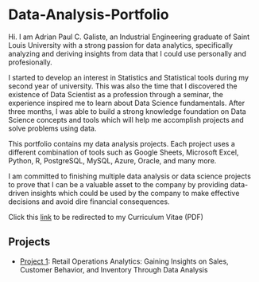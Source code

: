 # Data-Analysis-Portfolio

Hi. I am Adrian Paul C. Galiste, an Industrial Engineering graduate of Saint Louis University with a strong passion for data analytics, specifically analyzing and deriving insights from data that I could use personally and profesionally. 

I started to develop an interest in Statistics and Statistical tools during my second year of university. This was also the time that I discovered the existence of Data Scientist as a profession through a seminar, the experience inspired me to learn about Data Science fundamentals. After three months, I was able to build a strong knowledge foundation on Data Science concepts and tools which will help me accomplish projects and solve problems using data.

This portfolio contains my data analysis projects. Each project uses a different combination of tools such as Google Sheets, Microsoft Excel, Python, R, PostgreSQL, MySQL, Azure, Oracle, and many more.

I am committed to finishing multiple data analysis or data science projects to prove that I can be a valuable asset to the company by providing data-driven insights which could be used by the company to make effective decisions and avoid dire financial consequences. 

Click this [link](assets/GALISTEADRIANPAUL_RESUME.pdf) to be redirected to my Curriculum Vitae (PDF)

## Projects

* [Project 1](project-1(Retail)): Retail Operations Analytics: Gaining Insights on Sales, Customer Behavior, and Inventory Through Data Analysis
